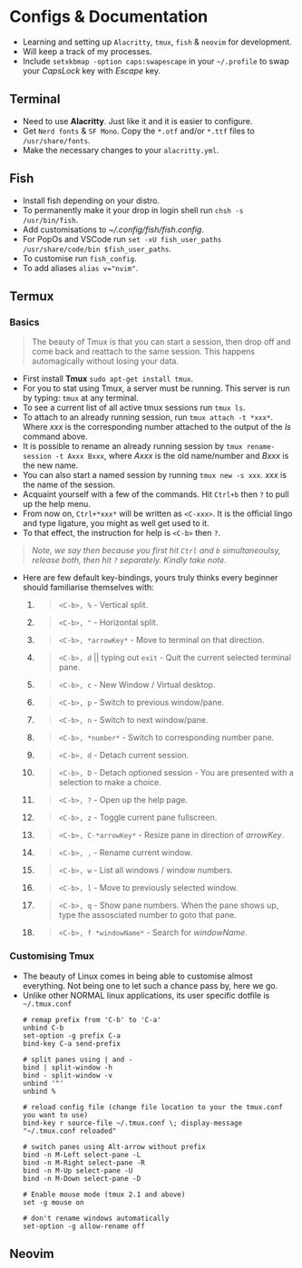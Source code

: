 # Configs & Documentation
- Learning and setting up `Alacritty`, `tmux`, `fish` & `neovim` for development.
- Will keep a track of my processes.
- Include `setxkbmap -option caps:swapescape` in your `~/.profile` to swap your *CapsLock* key with *Escape* key.

## Terminal
- Need to use **Alacritty**. Just like it and it is easier to configure.
- Get `Nerd fonts` & `SF Mono`. Copy the `*.otf` and/or `*.ttf` files to 
`/usr/share/fonts`.
- Make the necessary changes to your `alacritty.yml`.

## Fish
- Install fish depending on your distro.
- To permanently make it your drop in login shell run `chsh -s /usr/bin/fish`.
- Add customisations to *~/.config/fish/fish.config*.
- For PopOs and VSCode run `set -xU fish_user_paths /usr/share/code/bin $fish_user_paths`.
- To customise run `fish_config`.
- To add aliases `alias v="nvim"`.

## Termux
### Basics
> The beauty of Tmux is that you can start a session, then drop off and come back and reattach to the same session. This happens automagically without losing your data.
- First install **Tmux** `sudo apt-get install tmux`.
- For you to stat using Tmux, a server must be running. This server is run by typing: `tmux` at any terminal.
- To see a current list of all active tmux sessions run `tmux ls`.
- To attach to an already running session, run `tmux attach -t *xxx*`. Where *xxx* is the corresponding number attached to the output of the *ls* command above.
- It is possible to rename an already running session by `tmux rename-session -t Axxx Bxxx`, where *Axxx* is the old name/number and *Bxxx* is the new name.
- You can also start a named session by running `tmux new -s xxx`. *xxx* is the name of the session.
- Acquaint yourself with a few of the commands. Hit `Ctrl+b` then `?` to pull
up the help menu.
- From now on, `Ctrl+*xxx*` will be written as `<C-xxx>`. It is the official
lingo and type ligature, you might as well get used to it.
- To that effect, the instruction for help is `<C-b>` then `?`.
> *Note, we say then because you first hit `Ctrl` and `b` simultaneoulsy,
release both, then hit `?` separately. Kindly take note*.
- Here are few default key-bindings, yours truly thinks every beginner should
familiarise themselves with:
  1. > `<C-b>, %` - Vertical split.
  2. > `<C-b>, "` - Horizontal split.
  3. > `<C-b>, *arrowKey*` - Move to terminal on that direction.
  4. > `<C-b>, d` || typing out `exit` - Quit the current selected terminal pane.
  5. > `<C-b>, c` - New Window / Virtual desktop.
  6. > `<C-b>, p` - Switch to previous window/pane.
  7. > `<C-b>, n` - Switch to next window/pane.
  8. > `<C-b>, *number*` - Switch to corresponding number pane.
  9. > `<C-b>, d` - Detach current session.
  10. > `<C-b>, D` - Detach optioned session - You are presented with a selection to make a choice.
  11. > `<C-b>, ?` - Open up the help page.
  12. > `<C-b>, z` - Toggle current pane fullscreen.
  13. > `<C-b>, C-*arrowKey*` - Resize pane in direction of *arrowKey*.
  14. > `<C-b>, ,` - Rename current window.
  15. > `<C-b>, w` - List all windows / window numbers.
  16. > `<C-b>, l` - Move to previously selected window.
  17. > `<C-b>, q` - Show pane numbers. When the pane shows up, type the assosciated number to goto that pane.
  18. > `<C-b>, f *windowName*` - Search for *windowName*. 

### Customising Tmux
- The beauty of Linux comes in being able to customise almost everything. Not being one to let such a chance pass by, here we go.
- Unlike other NORMAL linux applications, its user specific dotfile is `~/.tmux.conf`
  ```  
  # remap prefix from 'C-b' to 'C-a'
  unbind C-b
  set-option -g prefix C-a
  bind-key C-a send-prefix   
 
  # split panes using | and -
  bind | split-window -h
  bind - split-window -v
  unbind '"'
  unbind %
  
  # reload config file (change file location to your the tmux.conf you want to use)
  bind-key r source-file ~/.tmux.conf \; display-message "~/.tmux.conf reloaded"  
  
  # switch panes using Alt-arrow without prefix
  bind -n M-Left select-pane -L
  bind -n M-Right select-pane -R
  bind -n M-Up select-pane -U
  bind -n M-Down select-pane -D
 
  # Enable mouse mode (tmux 2.1 and above)
  set -g mouse on
 
  # don't rename windows automatically
  set-option -g allow-rename off
  ```
## Neovim
